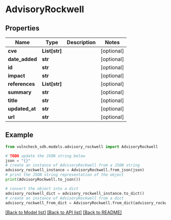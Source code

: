 # AdvisoryRockwell


## Properties

Name | Type | Description | Notes
------------ | ------------- | ------------- | -------------
**cve** | **List[str]** |  | [optional] 
**date_added** | **str** |  | [optional] 
**id** | **str** |  | [optional] 
**impact** | **str** |  | [optional] 
**references** | **List[str]** |  | [optional] 
**summary** | **str** |  | [optional] 
**title** | **str** |  | [optional] 
**updated_at** | **str** |  | [optional] 
**url** | **str** |  | [optional] 

## Example

```python
from vulncheck_sdk.models.advisory_rockwell import AdvisoryRockwell

# TODO update the JSON string below
json = "{}"
# create an instance of AdvisoryRockwell from a JSON string
advisory_rockwell_instance = AdvisoryRockwell.from_json(json)
# print the JSON string representation of the object
print(AdvisoryRockwell.to_json())

# convert the object into a dict
advisory_rockwell_dict = advisory_rockwell_instance.to_dict()
# create an instance of AdvisoryRockwell from a dict
advisory_rockwell_from_dict = AdvisoryRockwell.from_dict(advisory_rockwell_dict)
```
[[Back to Model list]](../README.md#documentation-for-models) [[Back to API list]](../README.md#documentation-for-api-endpoints) [[Back to README]](../README.md)


